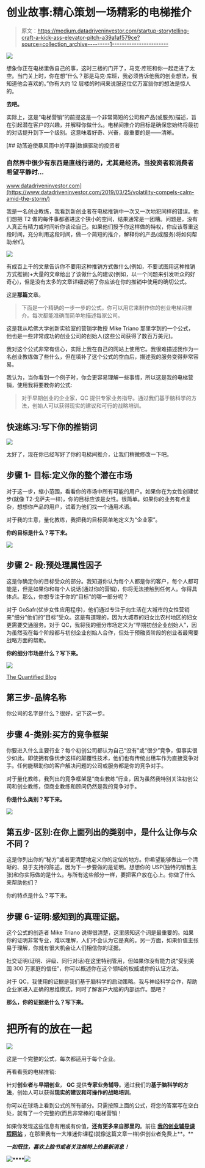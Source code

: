 # 创业故事:精心策划一场精彩的电梯推介

> 原文：<https://medium.datadriveninvestor.com/startup-storytelling-craft-a-kick-ass-elevator-pitch-a39a1af579ce?source=collection_archive---------1----------------------->

![](img/6787e42aa1a55f04875c6ac49902079d.png)

想象你正在电梯里做自己的事，这时三楼的门开了，马克·库班和你一起走进了太空。当门关上时，你在想“什么？那是马克·库班，我必须告诉他我的创业想法，我知道他会喜欢的。”你有大约 12 层楼的时间来说服这位亿万富翁你的想法是惊人的。

**去吧。**

实际上，这是“电梯营销”的前提这是一个非常简短的公司和产品(或服务)描述，旨在引起潜在客户的兴趣，并解释你做什么。电梯间推介的目标是确保您始终将最初的对话提升到下一个级别。这意味着好奇、兴奋，最重要的是——清晰。

[](https://www.datadriveninvestor.com/2019/03/25/volatility-compels-calm-amid-the-storm/) [## 动荡迫使暴风雨中的平静|数据驱动的投资者

### 自然界中很少有东西是直线行进的，尤其是经济。当投资者和消费者希望平静时…

www.datadriveninvestor.com](https://www.datadriveninvestor.com/2019/03/25/volatility-compels-calm-amid-the-storm/) 

我是一名创业教练，我看到新创业者在电梯推销中一次又一次地犯同样的错误。他们想把 T2 做的每件事都塞进这个狭小的空间，结果通常是一团糟。问题是，没有人真正有精力或时间听你谈论自己。如果他们授予你这样做的特权，你应该尊重这段时间，充分利用这段时间，做一个简短的推介，解释你的产品(或服务)将如何帮助*他们*。

[![](img/68ecd3d5f03376d3db8572a72649227b.png)](https://www.quantified.coach/)

有成百上千的文章告诉你不要用这种推销方式做什么(例如，不要试图用这种推销方式推销)+大量的文章给出了该做什么的建议(例如，以一个问题来引发听众的好奇心)，但是没有太多的文章详细说明了你应该在你的推销中使用的确切公式。

这是**那篇**文章。

> 下面是一个精确的一步一步的公式，你可以用它来制作你的创业电梯间推介。每次都能准确而简单地描述每家公司。

这是我从哈佛大学创新实验室的营销学教授 Mike Triano 那里学到的一个公式，他也是一些非常成功的创业公司的创始人(这些公司获得了数百万美元)。

我对这个公式非常有信心，实际上我在自己的网站上使用它。我很难描述我作为一名创业教练做了些什么，但在填补了这个公式的空白后，描述我的服务变得非常容易。

我认为，当你看到一个例子时，你会更容易理解一些事情，所以这是我的电梯营销，使用我将要教你的公式:

> 对于早期创业的企业家，QC 提供专家业务指导。通过我们基于脑科学的方法，创始人可以获得现实的建议和可行的战略培训。

## 快速练习:写下你的推销词

![](img/6d4f1b8099ccf8a79b56e30dac9405f3.png)

太好了，现在你已经写好了你的电梯间推介，让我们稍微修改一下吧。

## 步骤 1- **目标:定义你的整个潜在市场**

对于这一步，缩小范围，看看你的市场中所有可能的用户。如果你在为女性创建优步(就像 T2·戈萨夫一样)，你的目标应该是女性。很简单。如果你的业务有点复杂，想想你产品的用户，试着为他们找一个通用术语。

对于我的生意，量化教练，我把我的目标简单地定义为“企业家”。

**你的目标是什么？写下来。**

![](img/d502013740da09f6296cf9ec3c6bbef2.png)

## 步骤 2- **段:预处理属性因子**

这是你确定你的目标受众的部分。我知道你认为每个人都是你的客户，每个人都可能是，但是如果你和每个人说话(通过你的营销)，你将无法接触到任何人。你得具体点。那么，你想专注于你的“目标”的哪一部分呢？

对于 GoSafr(优步女性应用程序)，他们通过专注于向生活在大城市的女性营销来“细分”他们的“目标”受众。这是有道理的，因为大城市的妇女比农村地区的妇女更需要交通服务。对于 QC，我将我的细分市场定义为“早期初创企业创始人”，因为虽然我在每个阶段都与初创企业创始人合作，但处于预融资阶段的创业者最需要战略方面的帮助。

**你的细分市场是什么？写下来。**

![](img/9e48ba1c767c5e9b9977ff89a3afa23a.png)

[The Quantified Blog](http://www.blog.quantified.coach)

## 第三步-品牌名称

你公司的名字是什么？很好，记下这一步。

## 步骤 4-类别:买方的竞争框架

你要进入什么主要行业？每个初创公司都认为自己“没有”或“很少”竞争，但事实很少如此。即使拥有像优步这样的颠覆性技术，他们也有传统出租车作为直接竞争对手。任何能帮助你的客户解决问题的公司或服务都是你的竞争对手。

对于量化教练，我列出的竞争框架是“商业教练”行业，因为虽然我特别关注初创公司和创业教练，但商业教练和顾问仍然是我的竞争对手。

**你是什么类别？写下来。**

![](img/bf1104f48a27fb2d872e85035ff04526.png)

## 第五步-区别:在你上面列出的类别中，是什么让你与众不同？

这是你列出你的“秘方”或者更清楚地定义你的定位的地方。你希望能够做出一个清晰的、易于支持的陈述，因为下一步要做的是证明。想想你的 USP(独特的销售主张)和你实际做的是什么。与所有这些部分一样，要把客户放在心上。你做了什么来帮助他们？

你的特点是什么？写下来。

## 步骤 6-证明:感知到的真理证据。

这个公式的创造者 Mike Triano 说得很清楚，这里感知这个词是最重要的。如果你的证明非常专业，难以理解，人们不会认为它是真的。另一方面，如果价值主张易于理解，你就有很大机会让人们相信你的证据。

社交证明(证明、评级、同行对话)在这里特别管用，但如果你没有能力说“受到美国 300 万家庭的信任”，你可以概述你在这个领域的权威或你的认证方法。

对于 QC，我使用的证据是我们基于脑科学的启动策略。我与神经科学合作，帮助企业家进入正确的思维模式，同时了解客户大脑的内部运作。酷吧？

**那么，你的证据是什么？写下来。**

# 把所有的放在一起

![](img/d10931a36f450d5613b3a229c3adf781.png)

这是一个完整的公式，每次都适用于每个企业。

再看看我的电梯推销:

针对**创业者**与**早期创业**， **QC** 提供**专家业务辅导**。通过我们的**基于脑科学的方法**，创始人可以获得**现实的建议和可操作的战略培训**。

你可以在球场上看到公式的所有部分。只需按照上面的公式，将您的答案写在空白处，就有了一个完整的(而且非常棒的)电梯营销！

如果你发现这些信息有用或有价值，**还有更多来自那里的**。前往 [**我的创业辅导课程网站**](http://www.quantified.coach) ，在那里我有一大堆迷你课程(就像这篇文章一样)供创业者免费上**。**

***一如既往，喜欢上脸书或者关注推特上的最新消息！***

**[![](img/552d91b5e6ca730f2476757203884708.png)](https://twitter.com/TQuCo)****[![](img/5e4422efef716a9cda206d3c9a542c05.png)](https://www.facebook.com/groups/privatepitch/?ref=bookmarks)**